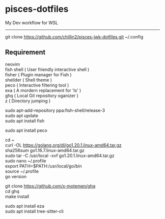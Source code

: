 # pisces-dotfiles

My Dev workflow for WSL

---

git clone https://github.com/chillin2/pisces-jwk-dotfiles.git ~/.config

## Requirement

neovim  
fish shell ( User friendly interactive shell )  
fisher ( Plugin manager for Fish )  
shellder ( Shell theme )  
peco ( Interactive filtering tool )  
exa ( A mordern replacement for 'ls' )  
ghq ( Local Git repository oganizer )  
z ( Directory jumping )  

sudo apt-add-repository ppa:fish-shell/release-3  
sudo apt update  
sudo apt install fish  

sudo apt install peco  

cd ~  
curl -OL https://golang.org/dl/go1.20.1.linux-amd64.tar.gz  
sha256sum go1.16.7.linux-amd64.tar.gz  
sudo tar -C /usr/local -xvf go1.20.1.linux-amd64.tar.gz  
sudo nano ~/.profile  
export PATH=$PATH:/usr/local/go/bin  
source ~/.profile  
go version  

git clone https://github.com/x-motemen/ghq  
cd ghq  
make install  

sudo apt install eza  
sudo apt install tree-sitter-cli  
